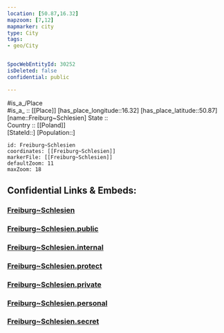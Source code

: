 ```yaml
---
location: [50.87,16.32] 
mapzoom: [7,12] 
mapmarker: city 
type: City
tags:
- geo/City


SpocWebEntityId: 30252
isDeleted: false
confidential: public

---
```

#is_a_/Place  
#is_a_ :: [[Place]] 
[has_place_longitude::16.32] 
[has_place_latitude::50.87] 
[name::Freiburg~Schlesien] 
State ::  
Country :: [[Poland]]  
[StateId::] 
[Population::] 



```leaflet
id: Freiburg~Schlesien
coordinates: [[Freiburg~Schlesien]] 
markerFile: [[Freiburg~Schlesien]] 
defaultZoom: 11 
maxZoom: 18
```


## Confidential Links & Embeds: 

### [Freiburg~Schlesien](/_Standards/Earth/Continent/Europe/Europe~East/Poland/Provinces~Poland/Lower_Silesian/City/Freiburg~Schlesien.md) 

### [Freiburg~Schlesien.public](/_public/Earth/Continent/Europe/Europe~East/Poland/Provinces~Poland/Lower_Silesian/City/Freiburg~Schlesien.public.md) 

### [Freiburg~Schlesien.internal](/_internal/Earth/Continent/Europe/Europe~East/Poland/Provinces~Poland/Lower_Silesian/City/Freiburg~Schlesien.internal.md) 

### [Freiburg~Schlesien.protect](/_protect/Earth/Continent/Europe/Europe~East/Poland/Provinces~Poland/Lower_Silesian/City/Freiburg~Schlesien.protect.md) 

### [Freiburg~Schlesien.private](/_private/Earth/Continent/Europe/Europe~East/Poland/Provinces~Poland/Lower_Silesian/City/Freiburg~Schlesien.private.md) 

### [Freiburg~Schlesien.personal](/_personal/Earth/Continent/Europe/Europe~East/Poland/Provinces~Poland/Lower_Silesian/City/Freiburg~Schlesien.personal.md) 

### [Freiburg~Schlesien.secret](/_secret/Earth/Continent/Europe/Europe~East/Poland/Provinces~Poland/Lower_Silesian/City/Freiburg~Schlesien.secret.md)

